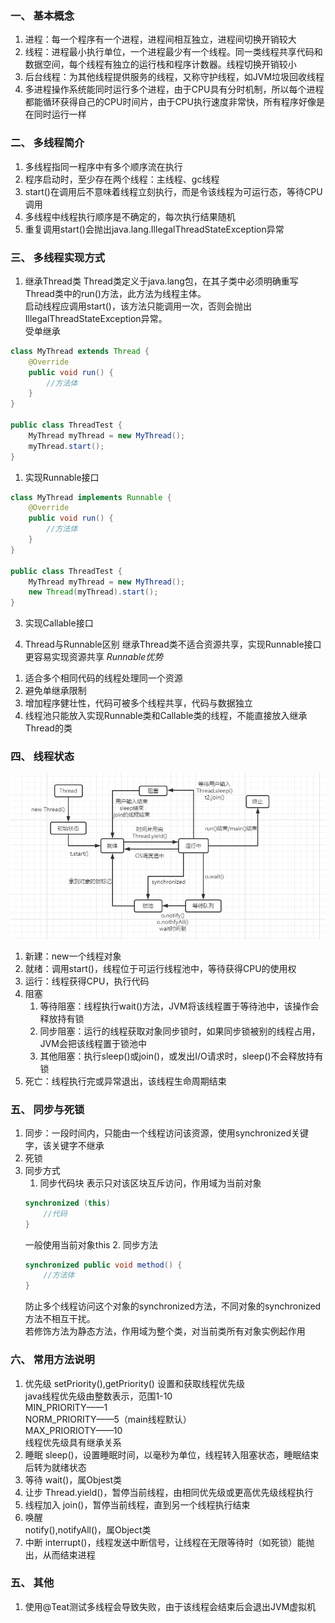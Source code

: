 ### 一、 基本概念
1. 进程：每一个程序有一个进程，进程间相互独立，进程间切换开销较大
2. 线程：进程最小执行单位，一个进程最少有一个线程。同一类线程共享代码和数据空间，每个线程有独立的运行栈和程序计数器。线程切换开销较小
3. 后台线程：为其他线程提供服务的线程，又称守护线程，如JVM垃圾回收线程
4. 多进程操作系统能同时运行多个进程，由于CPU具有分时机制，所以每个进程都能循环获得自己的CPU时间片，由于CPU执行速度非常快，所有程序好像是在同时运行一样

### 二、 多线程简介
1. 多线程指同一程序中有多个顺序流在执行
2. 程序启动时，至少存在两个线程：主线程、gc线程
3. start()在调用后不意味着线程立刻执行，而是令该线程为可运行态，等待CPU调用
4. 多线程中线程执行顺序是不确定的，每次执行结果随机
5. 重复调用start()会抛出java.lang.IllegalThreadStateException异常

### 三、 多线程实现方式
1. 继承Thread类
Thread类定义于java.lang包，在其子类中必须明确重写Thread类中的run()方法，此方法为线程主体。<br/>启动线程应调用start()，该方法只能调用一次，否则会抛出IllegalThreadStateException异常。<br/>受单继承
``` java
class MyThread extends Thread {
	@Override 
	public void run() {
		//方法体
	}
}

public class ThreadTest {
	MyThread myThread = new MyThread();
	myThread.start();
}
```
1. 实现Runnable接口
``` java
class MyThread implements Runnable {
	@Override 
	public void run() {
		//方法体
	}
}

public class ThreadTest {
	MyThread myThread = new MyThread();
	new Thread(myThread).start();
}
```
3. 实现Callable接口

4. Thread与Runnable区别
继承Thread类不适合资源共享，实现Runnable接口更容易实现资源共享
*Runnable优势*
1) 适合多个相同代码的线程处理同一个资源
2) 避免单继承限制
3) 增加程序健壮性，代码可被多个线程共享，代码与数据独立
4) 线程池只能放入实现Runnable类和Callable类的线程，不能直接放入继承Thread的类

### 四、 线程状态
 ![线程状态](https://github.com/LaPioggia/notebook/blob/gh-pages/picture/线程状态.jpg)
1. 新建：new一个线程对象
2. 就绪：调用start()，线程位于可运行线程池中，等待获得CPU的使用权
3. 运行：线程获得CPU，执行代码
4. 阻塞
   1. 等待阻塞：线程执行wait()方法，JVM将该线程置于等待池中，该操作会释放持有锁
   2. 同步阻塞：运行的线程获取对象同步锁时，如果同步锁被别的线程占用，JVM会把该线程置于锁池中
   3. 其他阻塞：执行sleep()或join()，或发出I/O请求时，sleep()不会释放持有锁
5. 死亡：线程执行完或异常退出，该线程生命周期结束

### 五、 同步与死锁
1. 同步：一段时间内，只能由一个线程访问该资源，使用synchronized关键字，该关键字不继承
2. 死锁
3. 同步方式
   1. 同步代码块
	表示只对该区块互斥访问，作用域为当前对象
	``` java
	synchronized (this)
		//代码
	}
	```
	一般使用当前对象this
   2. 同步方法
	``` java
	synchronized public void method() {
		//方法体
	}
	```
	防止多个线程访问这个对象的synchronized方法，不同对象的synchronized方法不相互干扰。<br/>若修饰方法为静态方法，作用域为整个类，对当前类所有对象实例起作用

### 六、 常用方法说明
1. 优先级
setPriority(),getPriority() 设置和获取线程优先级<br/>java线程优先级由整数表示，范围1-10<br/>MIN_PRIORITY——1<br/>NORM_PRIORITY——5（main线程默认）<br/>MAX_PRIORIOTY——10<br/>线程优先级具有继承关系
2. 睡眠
sleep()，设置睡眠时间，以毫秒为单位，线程转入阻塞状态，睡眠结束后转为就绪状态
3. 等待
wait()，属Objest类
4. 让步
Thread.yield()，暂停当前线程，由相同优先级或更高优先级线程执行
5. 线程加入
join()，暂停当前线程，直到另一个线程执行结束
6. 唤醒	
notify(),notifyAll()，属Object类
7. 中断
interrupt()，线程发送中断信号，让线程在无限等待时（如死锁）能抛出，从而结束进程

### 五、 其他
1. 使用@Teat测试多线程会导致失败，由于该线程会结束后会退出JVM虚拟机